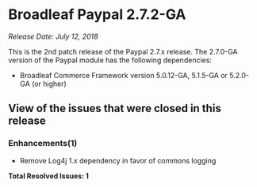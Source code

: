 # Broadleaf Paypal 2.7.2-GA

_Release Date: July 12, 2018_

This is the 2nd patch release of the Paypal 2.7.x release. The 2.7.0-GA version of the Paypal module has the following dependencies:

+ Broadleaf Commerce Framework version 5.0.12-GA, 5.1.5-GA or 5.2.0-GA (or higher)

## View of the issues that were closed in this release

### Enhancements(1)
- Remove Log4j 1.x dependency in favor of commons logging


**Total Resolved Issues: 1**
